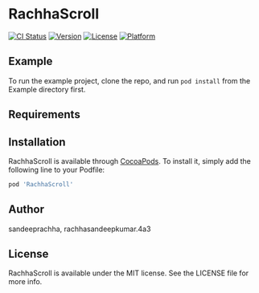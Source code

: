 # RachhaScroll

[![CI Status](https://img.shields.io/travis/sandeeprachha/RachhaScroll.svg?style=flat)](https://travis-ci.org/sandeeprachha/RachhaScroll)
[![Version](https://img.shields.io/cocoapods/v/RachhaScroll.svg?style=flat)](https://cocoapods.org/pods/RachhaScroll)
[![License](https://img.shields.io/cocoapods/l/RachhaScroll.svg?style=flat)](https://cocoapods.org/pods/RachhaScroll)
[![Platform](https://img.shields.io/cocoapods/p/RachhaScroll.svg?style=flat)](https://cocoapods.org/pods/RachhaScroll)

## Example

To run the example project, clone the repo, and run `pod install` from the Example directory first.

## Requirements

## Installation

RachhaScroll is available through [CocoaPods](https://cocoapods.org). To install
it, simply add the following line to your Podfile:

```ruby
pod 'RachhaScroll'
```

## Author

sandeeprachha, rachhasandeepkumar.4a3

## License

RachhaScroll is available under the MIT license. See the LICENSE file for more info.
